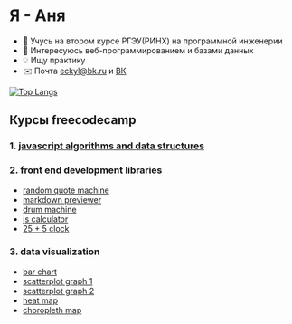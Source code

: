 # Я - Аня

- 👋 Учусь на втором курсе РГЭУ(РИНХ) на программной инженерии
- 👀 Интересуюсь веб-программированием и базами данных
- 💡 Ищу практику
- ✉️ Почта <a href="mailto:eckyl@bk.ru">eckyl@bk.ru</a> и [ВК](https://vk.com/ixivo)

[![Top Langs](https://github-readme-stats.vercel.app/api/top-langs/?username=wybin4&layout=compact)](https://github.com/anuraghazra/github-readme-stats)

Курсы freecodecamp
---------------------------
### 1. [javascript algorithms and data structures](https://github.com/wybin4/js-tasks)
### 2. front end development libraries
  * [random quote machine](https://github.com/wybin4/genshin-random-quotes)
  * [markdown previewer](https://github.com/wybin4/markdown-previewer)
  * [drum machine](https://github.com/wybin4/drum-kit)
  * [js calculator](https://codepen.io/wybin4/pen/wvmYQyQ)
  * [25 + 5 clock](https://github.com/wybin4/pomodoro)
### 3. data visualization
* [bar chart](https://github.com/wybin4/covid-19-stats)
* [scatterplot graph 1](https://github.com/wybin4/home-price-scatterplot)
* [scatterplot graph 2](https://github.com/wybin4/covid-19-stats)
* [heat map](https://github.com/wybin4/temperature-map)
* [choropleth map](https://github.com/wybin4/quality-of-life-index)
